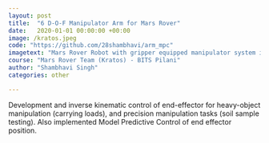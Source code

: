 ```yaml
---
layout: post
title:  "6 D-O-F Manipulator Arm for Mars Rover"
date:   2020-01-01 00:00:00 +00:00
image: /kratos.jpeg
code: "https://github.com/28shambhavi/arm_mpc"
imagetext: "Mars Rover Robot with gripper equipped manipulator system in 2019"
course: "Mars Rover Team (Kratos) - BITS Pilani"
author: "Shambhavi Singh"
categories: other

---
```

Development and inverse kinematic control of end-effector for heavy-object manipulation (carrying loads), and precision manipulation tasks (soil sample testing). Also implemented Model Predictive Control of end effector position.
